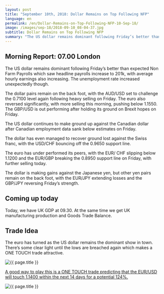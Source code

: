 ```yaml
---
layout: post
title: "September 10th, 2018: Dollar Remains on Top Following NFP"
language: en
permalink: /en/Dollar-Remains-on-Top-Following-NFP-10-Sep-18/
image: /images/sep-18/2018-09-10_08-04-37.jpg
subtitle: Dollar Remains on Top Following NFP
summary: "The US dollar remains dominant following Friday’s better than expected Non Farm Payrolls which saw headline payrolls increase to 201k, with average hourly earnings also increasing"
---
```

## Morning Report: 07.00 London

The US dollar remains dominant following Friday’s better than expected Non Farm Payrolls which saw headline payrolls increase to 201k, with average hourly earnings also increasing. The unemployment rate increased unexpectedly though. 

The dollar pairs remain on the back foot, with the AUD/USD set to challenge the 0.7100 level again following heavy selling on Friday. The euro also reversed significantly, with more selling this morning, pushing below 1.1550. The GBP/USD is out performing after holding its ground on Brexit hopes on Friday. 

The US dollar continues to make ground up against the Canadian dollar after Canadian employment data sank below estimates on Friday.

The dollar has even managed to recover ground lost against the Swiss franc, with the USD/CHF bouncing off the 0.9650 support line. 

The euro has under performed its peers, with the EUR/ CHF slipping below 1.1200 and the EUR/GBP breaking the 0.8950 support line on Friday, with further selling today. 

The dollar is making gains against the Japanese yen, but other yen pairs remain on the back foot, with the EUR/JPY extending losses and the GBP/JPY reversing Friday’s strength. 

## Coming up today

Today, we have UK GDP at 09.30. At the same time we get UK manufacturing production and Goods Trade Balance. 

## Trade Idea

The euro has turned as the US dollar remains the dominant show in town. There’s some clear light until the lows are breached again which makes a ONE TOUCH trade attractive.

<img class="post-image" src="{{ site.url }}/images/sep-18/2018-09-10_08-04-37.jpg" alt="{{ page.title }}" title="{{ page.title }}">

<a href="%LINK%%?currency=GBP&market=forex&underlying=frxEURUSD&formname=touchnotouch&duration_amount=14&duration_units=d&amount=10&amount_type=stake&expiry_type=duration&barrier=1.1400" target="_blank" rel="noopener noreferrer nofollow">A good way to play this is a ONE TOUCH trade predicting that the EUR/USD will touch 1.1400 within the next 14 days for a potential 124%.</a>

<img class="post-image" src="{{ site.url }}/images/sep-18/2018-09-10_08-04-26.jpg" alt="{{ page.title }}" title="{{ page.title }}">